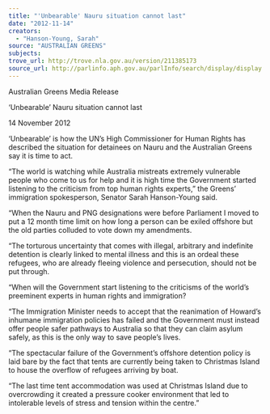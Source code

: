 ```yaml
---
title: "'Unbearable' Nauru situation cannot last"
date: "2012-11-14"
creators:
  - "Hanson-Young, Sarah"
source: "AUSTRALIAN GREENS"
subjects:
trove_url: http://trove.nla.gov.au/version/211385173
source_url: http://parlinfo.aph.gov.au/parlInfo/search/display/display.w3p;query=Id%3A%22media/pressrel/2046142%22
---
```


 Australian Greens Media Release   

 ‘Unbearable’ Nauru situation cannot last   

 14 November 2012   

 ‘Unbearable’ is how the UN’s High Commissioner for Human Rights has described the situation  for detainees on Nauru and the Australian Greens say it is time to act.   

 “The world is watching while Australia mistreats extremely vulnerable people who come to us  for help and it is high time the Government started listening to the criticism from top human  rights experts,” the Greens’ immigration spokesperson, Senator Sarah Hanson-Young said.   

 “When the Nauru and PNG designations were before Parliament I moved to put a 12 month  time limit on how long a person can be exiled offshore but the old parties colluded to vote down  my amendments.   

 “The torturous uncertainty that comes with illegal, arbitrary and indefinite detention is clearly  linked to mental illness and this is an ordeal these refugees, who are already fleeing violence  and persecution, should not be put through.   

 “When will the Government start listening to the criticisms of the world’s preeminent experts in  human rights and immigration?   

 “The Immigration Minister needs to accept that the reanimation of Howard’s inhumane  immigration policies has failed and the Government must instead offer people safer pathways to  Australia so that they can claim asylum safely, as this is the only way to save people’s lives.   

 “The spectacular failure of the Government’s offshore detention policy is laid bare by the fact  that tents are currently being taken to Christmas Island to house the overflow of refugees  arriving by boat.   

 “The last time tent accommodation was used at Christmas Island due to overcrowding it created  a pressure cooker environment that led to intolerable levels of stress and tension within the  centre.” 

